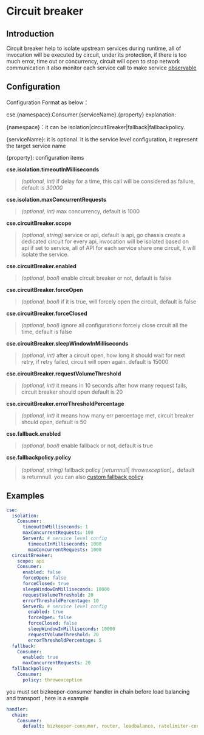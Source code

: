 # Circuit breaker

## **Introduction**
Circuit breaker help to isolate upstream services during runtime,
all of invocation will be executed by circuit, under its protection, if there is too much error, time out or concurrency,
circuit will open to stop network communication
it also monitor each service call to make service [observable](https://docs.go-chassis.com/user-guides/metrics.html)

## **Configuration**

Configuration Format as below：

cse.{namespace}.Consumer.{serviceName}.{property}
explanation:

{namespace}：it can be isolation\|circuitBreaker\|fallback\|fallbackpolicy. 

{serviceName}: it is optional. it is the service level configuration, it represent the target service name

{property}: configuration items

**cse.isolation.timeoutInMilliseconds**
> *(optional, int)* if delay for a time, this call will be considered as failure, default is *30000*

**cse.isolation.maxConcurrentRequests**
> *(optional, int)* max concurrency, default is 1000

**cse.circuitBreaker.scope**
> *(optional, string)* service or api, 
default is api, go chassis create a dedicated circuit for every api, invocation will be isolated based on api
if set to service, all of API for each service share one circuit, it will isolate the service.

**cse.circuitBreaker.enabled**
> *(optional, bool)* enable circuit breaker or not, default is false

**cse.circuitBreaker.forceOpen**
> *(optional, bool)* if it is true, will forcely open the circuit, default is false

**cse.circuitBreaker.forceClosed**
> *(optional, bool)* ignore all configurations forcely close crcuit all the time, default is false

**cse.circuitBreaker.sleepWindowInMilliseconds**
> *(optional, int)* after a circuit open, how long it should wait for next retry, 
if retry failed, circuit will open again.
>default is 15000

**cse.circuitBreaker.requestVolumeThreshold**
> *(optional, int)* it means in 10 seconds after how many request fails, circuit breaker should open
> default is 20

**cse.circuitBreaker.errorThresholdPercentage**
> *(optional, int)* it means how many err percentage met, circuit breaker should open, default is 50

**cse.fallback.enabled**
> *(optional, bool)* enable fallback or not, default is true

**cse.fallbackpolicy.policy**
> *(optional, string)* fallback policy  [*returnnull*| *throwexception*]，default is returnnull. 
you can also [custom fallback policy](http://docs.go-chassis.com/dev-guides/circuit.md)


## **Examples**
```yaml
cse:
  isolation:
    Consumer:
      timeoutInMilliseconds: 1
      maxConcurrentRequests: 100
      ServerA: # service level config
        timeoutInMilliseconds: 1000
        maxConcurrentRequests: 1000
  circuitBreaker:
    scope: api
    Consumer:
      enabled: false
      forceOpen: false
      forceClosed: true
      sleepWindowInMilliseconds: 10000
      requestVolumeThreshold: 20
      errorThresholdPercentage: 10
      ServerB: # service level config
        enabled: true
        forceOpen: false
        forceClosed: false
        sleepWindowInMilliseconds: 10000
        requestVolumeThreshold: 20
        errorThresholdPercentage: 5
  fallback:
    Consumer:
      enabled: true
      maxConcurrentRequests: 20
  fallbackpolicy:
    Consumer:
      policy: throwexception
```
you must set bizkeeper-consumer handler in chain before load balancing and transport
, here is a example 
```yaml
handler:
  chain:
    Consumer:
      default: bizkeeper-consumer, router, loadbalance, ratelimiter-consumer,transport
```
